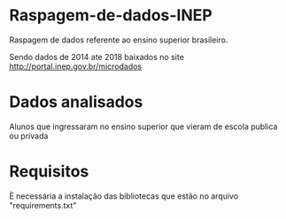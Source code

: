 # Raspagem-de-dados-INEP
Raspagem de dados referente ao ensino superior brasileiro.

Sendo dados de 2014 ate 2018 baixados no site http://portal.inep.gov.br/microdados
# Dados analisados
Alunos que ingressaram no ensino superior que vieram de escola publica ou privada
# Requisitos
È necessária a instalação das bibliotecas que estão no arquivo "requirements.txt"

